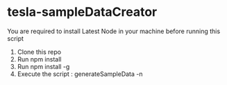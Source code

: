 # tesla-sampleDataCreator

You are required to install Latest Node in your machine before running this script

1. Clone this repo
2. Run npm install
3. Run npm install -g
4. Execute the script : generateSampleData -n <numberOfRecords>


